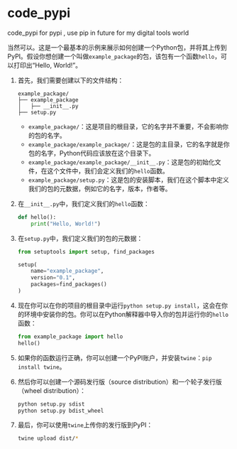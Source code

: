 # code_pypi
code_pypi for pypi , use pip in future for my digital tools world 



  当然可以。这是一个最基本的示例来展示如何创建一个Python包，并将其上传到PyPI。假设你想创建一个叫做`example_package`的包，该包有一个函数`hello`，可以打印出“Hello, World!”。

1. 首先，我们需要创建以下的文件结构：
    ```
    example_package/
    ├── example_package
    │   ├── __init__.py
    ├── setup.py
    ```

    - `example_package/`：这是项目的根目录，它的名字并不重要，不会影响你的包的名字。
    - `example_package/example_package/`：这是包的主目录，它的名字就是你包的名字，Python代码应该放在这个目录下。
    - `example_package/example_package/__init__.py`：这是包的初始化文件，在这个文件中，我们会定义我们的`hello`函数。
    - `example_package/setup.py`：这是包的安装脚本，我们在这个脚本中定义我们的包的元数据，例如它的名字，版本，作者等。

2. 在`__init__.py`中，我们定义我们的`hello`函数：
    ```python
    def hello():
        print("Hello, World!")
    ```

3. 在`setup.py`中，我们定义我们的包的元数据：
    ```python
    from setuptools import setup, find_packages

    setup(
        name="example_package",
        version="0.1",
        packages=find_packages()
    )
    ```

4. 现在你可以在你的项目的根目录中运行`python setup.py install`，这会在你的环境中安装你的包。你可以在Python解释器中导入你的包并运行你的`hello`函数：
    ```python
    from example_package import hello
    hello()
    ```

5. 如果你的函数运行正确，你可以创建一个PyPI账户，并安装`twine`：`pip install twine`。

6. 然后你可以创建一个源码发行版（source distribution）和一个轮子发行版（wheel distribution）：
    ```bash
    python setup.py sdist
    python setup.py bdist_wheel
    ```

7. 最后，你可以使用`twine`上传你的发行版到PyPI：
    ```bash
    twine upload dist/*
    ```
    